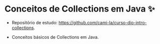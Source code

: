 # Conceitos de Collections em Java :sparkles:

- Repositório de estudo: https://github.com/cami-la/curso-dio-intro-collections.

- Conceitos básicos de Collections em Java.
